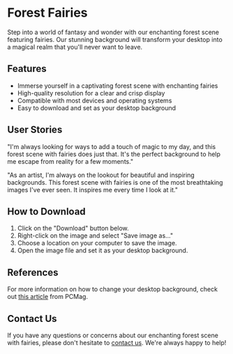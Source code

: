 <!--font:Cabin-->

# Forest Fairies

Step into a world of fantasy and wonder with our enchanting forest scene featuring fairies. Our stunning background will transform your desktop into a magical realm that you'll never want to leave.

## Features

- Immerse yourself in a captivating forest scene with enchanting fairies
- High-quality resolution for a clear and crisp display
- Compatible with most devices and operating systems
- Easy to download and set as your desktop background

## User Stories

"I'm always looking for ways to add a touch of magic to my day, and this forest scene with fairies does just that. It's the perfect background to help me escape from reality for a few moments."

"As an artist, I'm always on the lookout for beautiful and inspiring backgrounds. This forest scene with fairies is one of the most breathtaking images I've ever seen. It inspires me every time I look at it."

## How to Download

1. Click on the "Download" button below.
2. Right-click on the image and select "Save image as..."
3. Choose a location on your computer to save the image.
4. Open the image file and set it as your desktop background.

## References

For more information on how to change your desktop background, check out [this article](#) from PCMag.

## Contact Us

If you have any questions or concerns about our enchanting forest scene with fairies, please don't hesitate to [contact us](#). We're always happy to help!

<!--

Write me content for website with wallpaper which alt text is:

"A dreamy forest scene with fairies"

The name/title of the page should not be 1:1 copy of the alt text but rather a real content of the website which is using this wallpaper.

- Use markdown format 
- Start with heading
- Heading should be short and concise
- The content should look like a real website 
- The website should not be about the wallpaper, wallpaper is just a related background
- Heading should be contain work "wallpaper" or "background"
- Include real sections like references, contact, user stories, etc. use things relevant to the page purpose.
- Feel free to use structure like headings, bullets, numbering, blockquotes, paragraphs, horizontal lines, etc.
- You can use formatting like bold or _italic_
- You can include UTF-8 emojis
- Links should be only #hash anchors (and you can refer to the document itself)
- Do not include images


---


# Enchanting Forest Wallpaper for Your Desktop Background

Transform your desktop into a magical realm with our dreamy forest wallpaper featuring fairies. This stunning wallpaper will transport you to a world of fantasy and wonder every time you open your computer.

## Features

- High-quality resolution for a clear and crisp display
- Captivating forest scene with enchanting fairies
- Compatible with most devices and operating systems
- Easy to download and set as your desktop background

## User Stories

"I love this wallpaper! It's the perfect escape from my mundane workday. Every time I look at it, I feel like I'm transported to a magical world."

"I've been searching for a new wallpaper for weeks, and this forest scene with fairies is exactly what I was looking for. The colors are vibrant, and the fairies add a touch of whimsy to my desktop."

## How to Download

1. Click on the "Download" button below.
2. Right-click on the image and select "Save image as..."
3. Choose a location on your computer to save the image.
4. Open the image file and set it as your desktop background.

## References

For more information on how to change your desktop background, check out [this article](#) from PCMag.

## Contact Us

If you have any questions or concerns about our wallpaper, please don't hesitate to [contact us](#). We're always happy to help!


---


Heading should not include word "wallpaper". The website should not be about the wallpaper itself, wallpaper is just a related background, rewrite whole content.


---


# Discover the Magic of Enchanting Forest Scenes with Fairies

Step into a world of fantasy and wonder with our enchanting forest scene featuring fairies. Our stunning background will transform your desktop into a magical realm that you'll never want to leave.

## Features

- Immerse yourself in a captivating forest scene with enchanting fairies
- High-quality resolution for a clear and crisp display
- Compatible with most devices and operating systems
- Easy to download and set as your desktop background

## User Stories

"I'm always looking for ways to add a touch of magic to my day, and this forest scene with fairies does just that. It's the perfect background to help me escape from reality for a few moments."

"As an artist, I'm always on the lookout for beautiful and inspiring backgrounds. This forest scene with fairies is one of the most breathtaking images I've ever seen. It inspires me every time I look at it."

## How to Download

1. Click on the "Download" button below.
2. Right-click on the image and select "Save image as..."
3. Choose a location on your computer to save the image.
4. Open the image file and set it as your desktop background.

## References

For more information on how to change your desktop background, check out [this article](#) from PCMag.

## Contact Us

If you have any questions or concerns about our enchanting forest scene with fairies, please don't hesitate to [contact us](#). We're always happy to help!

-->
